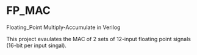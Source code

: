# FP_MAC
Floating_Point Multiply-Accumulate in Verilog

This project evaulates the MAC of 2 sets of 12-input floating point signals (16-bit per input singal).
